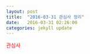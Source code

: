 ```yaml
---
layout: post
title:  "2016-03-31 관심사 정리"
date:   2016-03-31 02:26:00
categories: jekyll update
---
```


<p style="color:red;">관심사</p>